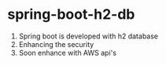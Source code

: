 # spring-boot-h2-db

1. Spring boot is developed with h2 database
2. Enhancing the security
3. Soon enhance with AWS api's
